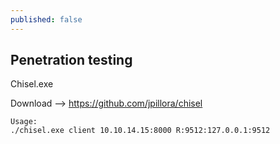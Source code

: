 ```yaml
---
published: false
---
```

## Penetration testing


Chisel.exe

Download --> https://github.com/jpillora/chisel

```
Usage:
./chisel.exe client 10.10.14.15:8000 R:9512:127.0.0.1:9512
```
